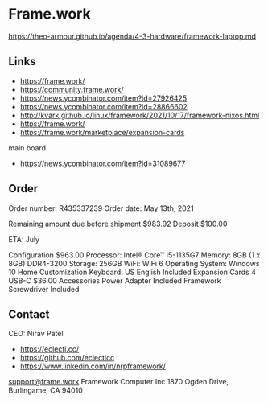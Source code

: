 # Frame.work

https://theo-armour.github.io/agenda/4-3-hardware/framework-laptop.md

## Links

* https://frame.work/
* https://community.frame.work/
* https://news.ycombinator.com/item?id=27926425
* https://news.ycombinator.com/item?id=28866602
* http://kvark.github.io/linux/framework/2021/10/17/framework-nixos.html
* https://frame.work/
* https://frame.work/marketplace/expansion-cards

main board

* https://news.ycombinator.com/item?id=31089677

## Order

Order number: R435337239
Order date: May 13th, 2021

Remaining amount due before shipment
$983.92
Deposit
$100.00

ETA: July


Configuration
$963.00
Processor: Intel® Core™ i5-1135G7
Memory: 8GB (1 x 8GB) DDR4-3200
Storage: 256GB
WiFi: WiFi 6
Operating System: Windows 10 Home
Customization
Keyboard: US English
Included
Expansion Cards
4 USB-C
$36.00
Accessories
Power Adapter
Included
Framework Screwdriver
Included

## Contact

CEO: Nirav Patel

* https://eclecti.cc/
* https://github.com/eclecticc
* https://www.linkedin.com/in/nrpframework/

support@frame.work
Framework Computer Inc
1870 Ogden Drive, Burlingame, CA 94010

